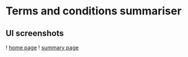 # Terms and conditions summariser

## UI screenshots

! [home page](home.png "home page")
! [summary page](summary.png "summary page")
